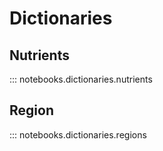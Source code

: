 # Dictionaries

## Nutrients
::: notebooks.dictionaries.nutrients

## Region
::: notebooks.dictionaries.regions

